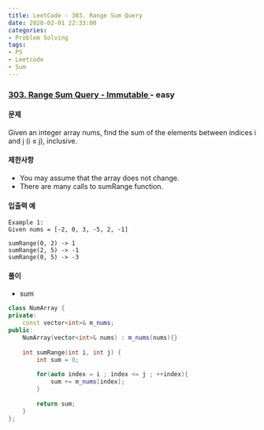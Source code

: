```yaml
---
title: LeetCode - 303. Range Sum Query
date: 2020-02-01 22:33:00
categories:
- Problem Solving
tags:
- PS
- Leetcode
- Sum
---
```


### [ 303. Range Sum Query - Immutable ](https://leetcode.com/problems/range-sum-query-immutable/) - easy

#### 문제

Given an integer array nums, find the sum of the elements between indices i and j (i ≤ j), inclusive.

#### 제한사항
  - You may assume that the array does not change.
  - There are many calls to sumRange function.

#### 입출력 예
  
```
Example 1:
Given nums = [-2, 0, 3, -5, 2, -1]

sumRange(0, 2) -> 1
sumRange(2, 5) -> -1
sumRange(0, 5) -> -3
```

#### 풀이
  - sum

```cpp
class NumArray {
private:
    const vector<int>& m_nums;
public:
    NumArray(vector<int>& nums) : m_nums(nums){}
    
    int sumRange(int i, int j) {
        int sum = 0;
        
        for(auto index = i ; index <= j ; ++index){
            sum += m_nums[index];
        }
        
        return sum;
    }
};
```